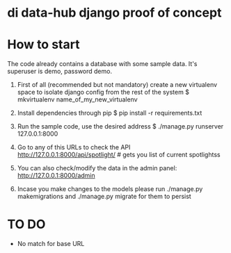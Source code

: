 # di data-hub django proof of concept

# How to start
The code already contains a database with some sample data. It's superuser is demo, password demo.

1) First of all (recommended but not mandatory) create a new virtualenv space
    to isolate django config from the rest of the system
    $ mkvirtualenv name_of_my_new_virtualenv

2) Install dependencies through pip
    $ pip install -r requirements.txt

3) Run the sample code, use the desired address
    $ ./manage.py runserver 127.0.0.1:8000

4) Go to any of this URLs to check the API
    http://127.0.0.1:8000/api/spotlight/ # gets you list of current spotlightss

5) You can also check/modify the data in the admin panel:
   http://127.0.0.1:8000/admin

6) Incase you make changes to the models please run ./manage.py makemigrations
  and ./manage.py migrate for them to persist

# TO DO
- No match for base URL
